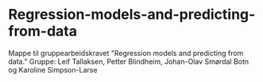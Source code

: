 # Regression-models-and-predicting-from-data
Mappe til gruppearbeidskravet "Regression models and predicting from data."
Gruppe: Leif Tallaksen, Petter Blindheim, Johan-Olav Smørdal Botn og Karoline Simpson-Larse
